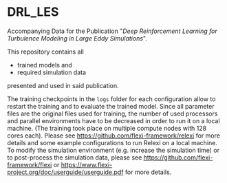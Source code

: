 # DRL_LES
Accompanying Data for the Publication "*Deep Reinforcement Learning for Turbulence Modeling in Large Eddy Simulations*".

This repository contains all
- trained models and
- required simulation data

presented and used in said publication.

The training checkpoints in the `logs` folder for each configuration allow to restart the training and to evaluate the trained model.
Since all parameter files are the original files used for training, the number of used processors and parallel environments have to be decreased in order to run it on a local machine.
(The training took place on multiple compute nodes with 128 cores each).
Please see <https://github.com/flexi-framework/relexi> for more details and some example configurations to run Relexi on a local machine.
To modify the simulation environment (e.g. increase the simulation time) or to post-process the simulation data, please see <https://github.com/flexi-framework/flexi> or <https://www.flexi-project.org/doc/userguide/userguide.pdf> for more details.
